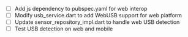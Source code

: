 - [ ] Add js dependency to pubspec.yaml for web interop
- [ ] Modify usb_service.dart to add WebUSB support for web platform
- [ ] Update sensor_repository_impl.dart to handle web USB detection
- [ ] Test USB detection on web and mobile
